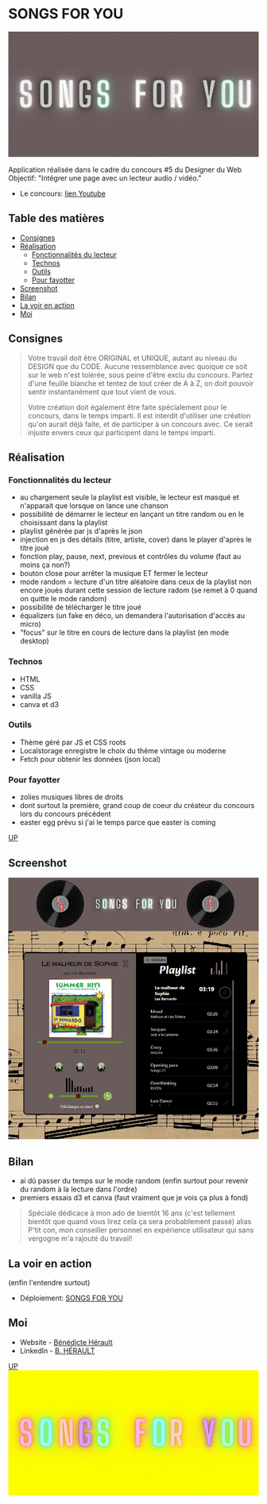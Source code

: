 # SONGS FOR YOU

![logo vintage](./data/songs%20vintage.gif) 


Application réalisée dans le cadre du concours #5 du Designer du Web
Objectif: "Intégrer une page avec un lecteur audio / vidéo."

- Le concours: [lien Youtube](https://youtu.be/x_qmglVkGMc)

## Table des matières

- [Consignes](#consignes)
- [Réalisation](#réalisation)
  - [Fonctionnalités du lecteur](fonctionnalités-du-lecteur)
  - [Technos](#technos)
  - [Outils](#outils)
  - [Pour fayotter](#pour-fayotter)
- [Screenshot](#screenshot)
- [Bilan](#bilan)
- [La voir en action](#la-voir-en-action)
- [Moi](#moi)

## Consignes

> Votre travail doit être ORIGINAL et UNIQUE, autant au niveau du DESIGN que du CODE.
> Aucune ressemblance avec quoique ce soit sur le web n'est tolérée, sous peine d'être exclu du concours.
> Partez d'une feuille blanche et tentez de tout créer de A à Z, on doit pouvoir sentir instantanément que tout vient de vous.
>
> Votre création doit également être faite spécialement pour le concours, dans le temps imparti.
> Il est interdit d'utiliser une création qu'on aurait déjà faite, et de participer à un concours avec.
> Ce serait injuste envers ceux qui participent dans le temps imparti.

## Réalisation

### Fonctionnalités du lecteur

- au chargement seule la playlist est visible, le lecteur est masqué et n'apparait que lorsque on lance une chanson
- possibilité de démarrer le lecteur en lançant un titre random ou en le choisissant dans la playlist
- playlist générée par js d'après le json
- injection en js des détails (titre, artiste, cover) dans le player d'après le titre joué
- fonction play, pause, next, previous et contrôles du volume (faut au moins ça non?)
- bouton close pour arrêter la musique ET fermer le lecteur
- mode random = lecture d'un titre aléatoire dans ceux de la playlist non encore joués durant cette session de lecture radom (se remet à 0 quand on quitte le mode random)
- possibilité de télécharger le titre joué
- équalizers (un fake en déco, un demandera l'autorisation d'accès au micro)
- "focus" sur le titre en cours de lecture dans la playlist (en mode desktop)

### Technos

- HTML
- CSS
- vanilla JS
- canva et d3

### Outils

- Thème géré par JS et CSS roots
- Localstorage enregistre le choix du théme vintage ou moderne
- Fetch pour obtenir les données (json local)

### Pour fayotter

- zolies musiques libres de droits
- dont surtout la première, grand coup de coeur du créateur du concours lors du concours précédent
- easter egg prévu si j'ai le temps parce que easter is coming

[UP](#table-des-matières)
## Screenshot

![sreen](./documents/songs%20for%20you.png)

## Bilan

- ai dû passer du temps sur le mode random (enfin surtout pour revenir du random à la lecture dans l'ordre)
- premiers essais d3 et canva (faut vraiment que je vois ça plus à fond)

> Spéciale dédicace à mon ado de bientôt 16 ans
> (c'est tellement bientôt que quand vous lirez cela ça sera probablement passé)
> alias P'tit con, mon conseiller personnel en expérience utilisateur
> qui sans vergogne m'a rajouté du travail!

## La voir en action 
(enfin l'entendre surtout)

- Déploiement: [SONGS FOR YOU](https://songs-for-you.netlify.app/)

## Moi

- Website - [Bénédicte Hérault](https://lazez-bzh.netlify.app/)
- LinkedIn - [B. HÉRAULT](https://www.linkedin.com/in/benedicte-herault/)

[UP](#table-des-matières)
![logo moderne](./data/songs%20modern.gif)
